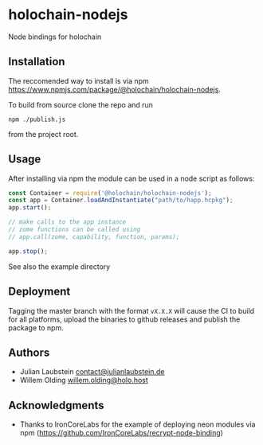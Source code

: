 # holochain-nodejs

Node bindings for holochain

## Installation

The reccomended way to install is via npm https://www.npmjs.com/package/@holochain/holochain-nodejs.

To build from source clone the repo and run
```
npm ./publish.js
```
from the project root.

## Usage
After installing via npm the module can be used in a node script as follows:

```javascript
const Container = require('@holochain/holochain-nodejs');
const app = Container.loadAndInstantiate("path/to/happ.hcpkg");
app.start();

// make calls to the app instance
// zome functions can be called using
// app.call(zome, capability, function, params);

app.stop();
```

See also the example directory

## Deployment

Tagging the master branch with the format `vX.X.X` will cause the CI to build for all platforms, upload the binaries to github releases and publish the package to npm.

## Authors

- Julian Laubstein <contact@julianlaubstein.de>
- Willem Olding <willem.olding@holo.host>

## Acknowledgments

- Thanks to IronCoreLabs for the example of deploying neon modules via npm (https://github.com/IronCoreLabs/recrypt-node-binding)
